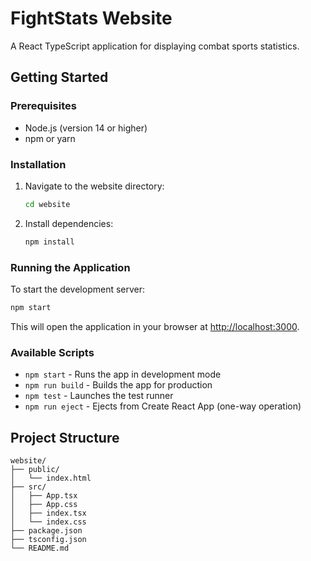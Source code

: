 # FightStats Website

A React TypeScript application for displaying combat sports statistics.

## Getting Started

### Prerequisites

- Node.js (version 14 or higher)
- npm or yarn

### Installation

1. Navigate to the website directory:
   ```bash
   cd website
   ```

2. Install dependencies:
   ```bash
   npm install
   ```

### Running the Application

To start the development server:

```bash
npm start
```

This will open the application in your browser at [http://localhost:3000](http://localhost:3000).

### Available Scripts

- `npm start` - Runs the app in development mode
- `npm run build` - Builds the app for production
- `npm test` - Launches the test runner
- `npm run eject` - Ejects from Create React App (one-way operation)

## Project Structure

```
website/
├── public/
│   └── index.html
├── src/
│   ├── App.tsx
│   ├── App.css
│   ├── index.tsx
│   └── index.css
├── package.json
├── tsconfig.json
└── README.md
``` 